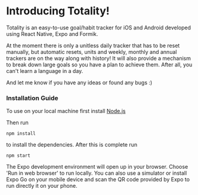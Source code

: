 # Introducing Totality!

Totality is an easy-to-use goal/habit tracker for iOS and Android developed using React Native, Expo and Formik.

At the moment there is only a unitless daily tracker that has to be reset manually, but automatic resets, units and weekly, monthly and annual trackers are on the way along with history! It will also provide a mechanism to break down large goals so you have a plan to achieve them. After all, you can't learn a language in a day. 

And let me know if you have any ideas or found any bugs :)

### Installation Guide

To use on your local machine first install <a href="https://nodejs.org/en">Node.js</a>

Then run 

`npm install`

to install the dependencies. After this is complete run 

`npm start`

The Expo development environment will open up in your browser. Choose 'Run in web browser' to run locally. You can also use a simulator or install Expo Go on your mobile device and scan the QR code provided by Expo to run directly it on your phone.
